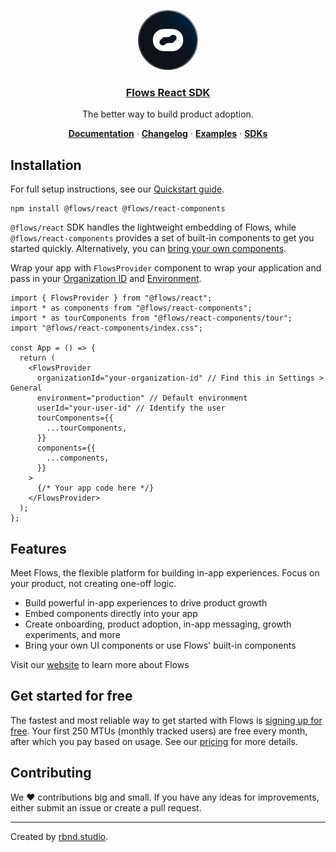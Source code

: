 <p align="center">
  <a href="https://flows.sh">
    <img src="https://raw.githubusercontent.com/RBND-studio/flows-sdk/refs/heads/main/docs/avatar.png" height="96">
    <h3 align="center">Flows React SDK</h3>
  </a>
</p>

<p align="center">
  The better way to build product adoption.
</p>

<p align="center">
  <a href="https://flows.sh/docs"><strong>Documentation</strong></a> ·
  <a href="https://flows.sh/changelog"><strong>Changelog</strong></a> ·
  <a href="https://flows.sh/examples"><strong>Examples</strong></a> ·
  <a href="https://flows.sh/docs/sdk-overview"><strong>SDKs</strong></a>
</p>

## Installation

For full setup instructions, see our [Quickstart guide](https://flows.sh/docs/quickstart).

```
npm install @flows/react @flows/react-components
```

`@flows/react` SDK handles the lightweight embedding of Flows, while `@flows/react-components` provides a set of built-in components to get you started quickly. Alternatively, you can [bring your own components](https://flows.sh/docs/create-custom-components).

Wrap your app with `FlowsProvider` component to wrap your application and pass in your [Organization ID](https://app.flows.sh/r/org/settings) and [Environment](https://app.flows.sh/r/org/environments).

```tsx
import { FlowsProvider } from "@flows/react";
import * as components from "@flows/react-components";
import * as tourComponents from "@flows/react-components/tour";
import "@flows/react-components/index.css";

const App = () => {
  return (
    <FlowsProvider
      organizationId="your-organization-id" // Find this in Settings > General
      environment="production" // Default environment
      userId="your-user-id" // Identify the user
      tourComponents={{
        ...tourComponents,
      }}
      components={{
        ...components,
      }}
    >
      {/* Your app code here */}
    </FlowsProvider>
  );
};
```

## Features

Meet Flows, the flexible platform for building in-app experiences. Focus on your product, not creating one-off logic.

- Build powerful in-app experiences to drive product growth
- Embed components directly into your app
- Create onboarding, product adoption, in-app messaging, growth experiments, and more
- Bring your own UI components or use Flows' built-in components

Visit our [website](https://flows.sh) to learn more about Flows

## Get started for free

The fastest and most reliable way to get started with Flows is [signing up for free](https://app.flows.sh/signup). Your first 250 MTUs (monthly tracked users) are free every month, after which you pay based on usage. See our [pricing](https://flows.sh/pricing) for more details.

## Contributing

We ❤️ contributions big and small. If you have any ideas for improvements, either submit an issue or create a pull request.

---

Created by [rbnd.studio](https://rbnd.studio/).
